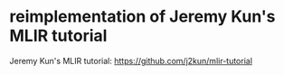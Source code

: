 # reimplementation of Jeremy Kun's MLIR tutorial
Jeremy Kun's MLIR tutorial: https://github.com/j2kun/mlir-tutorial
